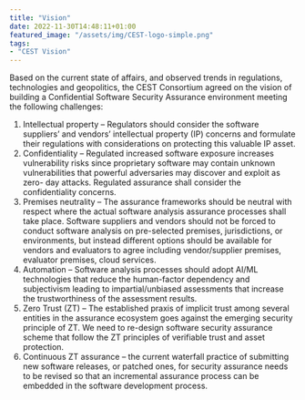 ```yaml
---
title: "Vision"
date: 2022-11-30T14:48:11+01:00
featured_image: "/assets/img/CEST-logo-simple.png"
tags: 
- "CEST Vision"
---
```

Based on the current state of affairs, and observed trends in regulations, technologies and geopolitics, the CEST Consortium agreed on the vision of building a Confidential Software Security Assurance environment meeting the following challenges:
1. Intellectual property – Regulators should consider the software suppliers’ and vendors’ intellectual property (IP) concerns and formulate their regulations with considerations on protecting this valuable IP asset.
2. Confidentiality – Regulated increased software exposure increases vulnerability risks since proprietary software may contain unknown vulnerabilities that powerful adversaries may discover and exploit as zero- day attacks. Regulated assurance shall consider the confidentiality concerns.
3. Premises neutrality – The assurance frameworks should be neutral with respect where the actual software analysis assurance processes shall take place. Software suppliers and vendors should not be forced to conduct software analysis on pre-selected premises, jurisdictions, or environments, but instead different options should be available for vendors and evaluators to agree including vendor/supplier premises, evaluator premises, cloud services.
4. Automation – Software analysis processes should adopt AI/ML technologies that reduce the human-factor dependency and subjectivism leading to impartial/unbiased assessments that increase the trustworthiness of the assessment results.
5. Zero Trust (ZT) – The established praxis of implicit trust among several entities in the assurance ecosystem goes against the emerging security principle of ZT. We need to re-design software security assurance scheme that follow the ZT principles of verifiable trust and asset protection.
6. Continuous ZT assurance – the current waterfall practice of submitting new software releases, or patched ones, for security assurance needs to be revised so that an incremental assurance process can be embedded in the software development process.

